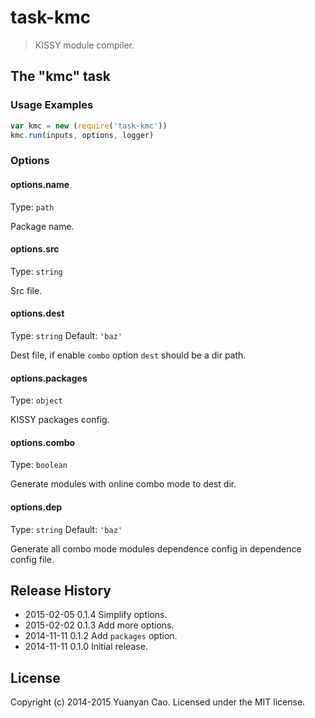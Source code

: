# task-kmc
> KISSY module compiler.

## The "kmc" task

### Usage Examples

```js
var kmc = new (require('task-kmc'))
kmc.run(inputs, options, logger)
```

### Options

#### options.name
Type: `path`

Package name.

#### options.src
Type: `string`

Src file.

#### options.dest
Type: `string`
Default: `'baz'`

Dest file, if enable `combo` option `dest` should be a dir path.

#### options.packages
Type: `object`

KISSY packages config.

#### options.combo
Type: `boolean`

Generate modules with online combo mode to dest dir.

#### options.dep
Type: `string`
Default: `'baz'`

Generate all combo mode modules dependence config in dependence config file.

## Release History
* 2015-02-05 0.1.4  Simplify options.
* 2015-02-02 0.1.3  Add more options.
* 2014-11-11 0.1.2  Add `packages` option.
* 2014-11-11 0.1.0  Initial release.

## License
Copyright (c) 2014-2015 Yuanyan Cao. Licensed under the MIT license.
